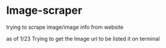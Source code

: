 # Image-scraper
trying to scrape image/image info from website

as of 1/23
Trying to get the Image url to be listed it on terminal
